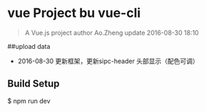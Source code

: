 # vue Project bu vue-cli

> A Vue.js project
author Ao.Zheng update 2016-08-30 18:10

##upload data 

* 2016-08-30 更新框架，更新sipc-header 头部显示（配色可调）

## Build Setup
 $ npm run dev


